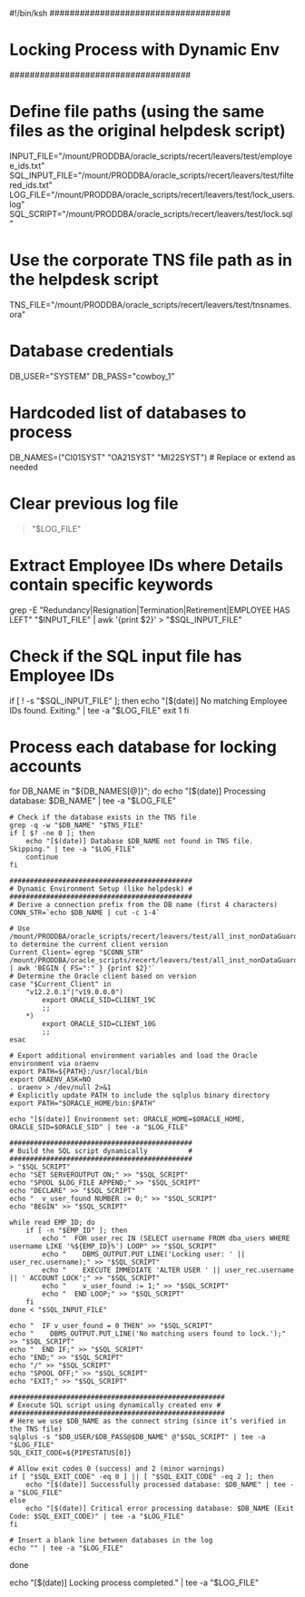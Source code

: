 #!/bin/ksh
####################################
# Locking Process with Dynamic Env #
####################################

# Define file paths (using the same files as the original helpdesk script)
INPUT_FILE="/mount/PRODDBA/oracle_scripts/recert/leavers/test/employee_ids.txt"
SQL_INPUT_FILE="/mount/PRODDBA/oracle_scripts/recert/leavers/test/filtered_ids.txt"
LOG_FILE="/mount/PRODDBA/oracle_scripts/recert/leavers/test/lock_users.log"
SQL_SCRIPT="/mount/PRODDBA/oracle_scripts/recert/leavers/test/lock.sql"
# Use the corporate TNS file path as in the helpdesk script
TNS_FILE="/mount/PRODDBA/oracle_scripts/recert/leavers/test/tnsnames.ora"

# Database credentials
DB_USER="SYSTEM"
DB_PASS="cowboy_1"

# Hardcoded list of databases to process
DB_NAMES=("CI01SYST" "OA21SYST" "MI22SYST")  # Replace or extend as needed

# Clear previous log file
> "$LOG_FILE"

# Extract Employee IDs where Details contain specific keywords
grep -E "Redundancy|Resignation|Termination|Retirement|EMPLOYEE HAS LEFT" "$INPUT_FILE" | awk '{print $2}' > "$SQL_INPUT_FILE"

# Check if the SQL input file has Employee IDs
if [ ! -s "$SQL_INPUT_FILE" ]; then
    echo "[$(date)] No matching Employee IDs found. Exiting." | tee -a "$LOG_FILE"
    exit 1
fi

# Process each database for locking accounts
for DB_NAME in "${DB_NAMES[@]}"; do
    echo "[$(date)] Processing database: $DB_NAME" | tee -a "$LOG_FILE"

    # Check if the database exists in the TNS file
    grep -q -w "$DB_NAME" "$TNS_FILE"
    if [ $? -ne 0 ]; then
        echo "[$(date)] Database $DB_NAME not found in TNS file. Skipping." | tee -a "$LOG_FILE"
        continue
    fi

    #############################################
    # Dynamic Environment Setup (like helpdesk) #
    #############################################
    # Derive a connection prefix from the DB name (first 4 characters)
    CONN_STR=`echo $DB_NAME | cut -c 1-4`

    # Use /mount/PRODDBA/oracle_scripts/recert/leavers/test/all_inst_nonDataGuard_Y to determine the current client version
    Current_Client=`egrep "$CONN_STR" /mount/PRODDBA/oracle_scripts/recert/leavers/test/all_inst_nonDataGuard_Y | awk 'BEGIN { FS=":" } {print $2}'`
    # Determine the Oracle client based on version
    case "$Current_Client" in
        "v12.2.0.1"|"v19.0.0.0")
            export ORACLE_SID=CLIENT_19C
            ;;
        *)
            export ORACLE_SID=CLIENT_10G
            ;;
    esac

    # Export additional environment variables and load the Oracle environment via oraenv
    export PATH=${PATH}:/usr/local/bin
    export ORAENV_ASK=NO
    . oraenv > /dev/null 2>&1
    # Explicitly update PATH to include the sqlplus binary directory
    export PATH="$ORACLE_HOME/bin:$PATH"

    echo "[$(date)] Environment set: ORACLE_HOME=$ORACLE_HOME, ORACLE_SID=$ORACLE_SID" | tee -a "$LOG_FILE"

    #############################################
    # Build the SQL script dynamically          #
    #############################################
    > "$SQL_SCRIPT"
    echo "SET SERVEROUTPUT ON;" >> "$SQL_SCRIPT"
    echo "SPOOL $LOG_FILE APPEND;" >> "$SQL_SCRIPT"
    echo "DECLARE" >> "$SQL_SCRIPT"
    echo "  v_user_found NUMBER := 0;" >> "$SQL_SCRIPT"
    echo "BEGIN" >> "$SQL_SCRIPT"

    while read EMP_ID; do
        if [ -n "$EMP_ID" ]; then
            echo "  FOR user_rec IN (SELECT username FROM dba_users WHERE username LIKE '%${EMP_ID}%') LOOP" >> "$SQL_SCRIPT"
            echo "    DBMS_OUTPUT.PUT_LINE('Locking user: ' || user_rec.username);" >> "$SQL_SCRIPT"
            echo "    EXECUTE IMMEDIATE 'ALTER USER ' || user_rec.username || ' ACCOUNT LOCK';" >> "$SQL_SCRIPT"
            echo "    v_user_found := 1;" >> "$SQL_SCRIPT"
            echo "  END LOOP;" >> "$SQL_SCRIPT"
        fi
    done < "$SQL_INPUT_FILE"

    echo "  IF v_user_found = 0 THEN" >> "$SQL_SCRIPT"
    echo "    DBMS_OUTPUT.PUT_LINE('No matching users found to lock.');" >> "$SQL_SCRIPT"
    echo "  END IF;" >> "$SQL_SCRIPT"
    echo "END;" >> "$SQL_SCRIPT"
    echo "/" >> "$SQL_SCRIPT"
    echo "SPOOL OFF;" >> "$SQL_SCRIPT"
    echo "EXIT;" >> "$SQL_SCRIPT"

    #####################################################
    # Execute SQL script using dynamically created env #
    #####################################################
    # Here we use $DB_NAME as the connect string (since it’s verified in the TNS file)
    sqlplus -s "$DB_USER/$DB_PASS@$DB_NAME" @"$SQL_SCRIPT" | tee -a "$LOG_FILE"
    SQL_EXIT_CODE=${PIPESTATUS[0]}

    # Allow exit codes 0 (success) and 2 (minor warnings)
    if [ "$SQL_EXIT_CODE" -eq 0 ] || [ "$SQL_EXIT_CODE" -eq 2 ]; then
        echo "[$(date)] Successfully processed database: $DB_NAME" | tee -a "$LOG_FILE"
    else
        echo "[$(date)] Critical error processing database: $DB_NAME (Exit Code: $SQL_EXIT_CODE)" | tee -a "$LOG_FILE"
    fi

    # Insert a blank line between databases in the log
    echo "" | tee -a "$LOG_FILE"
done

echo "[$(date)] Locking process completed." | tee -a "$LOG_FILE"

